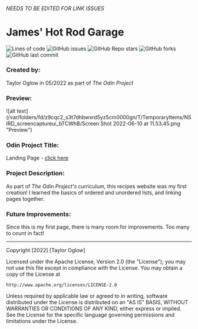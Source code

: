 ###### NEEDS TO BE EDITED FOR LINK ISSUES 
# James' Hot Rod Garage

![Lines of code](https://img.shields.io/tokei/lines/github/TaylorOglow/odin-recipes)
![GitHub issues](https://img.shields.io/github/issues-raw/TaylorOglow/odin-recipes)
![GitHub Repo stars](https://img.shields.io/github/stars/TaylorOglow/odin-recipes?style=social)
![GitHub forks](https://img.shields.io/github/forks/TaylorOglow/odin-recipes?style=social)
![GitHub last commit](https://img.shields.io/github/last-commit/TaylorOglow/odin-recipes)

### Created by: 
Taylor Oglow in 05/2022 as part of *The Odin Project*

### Preview: 
![alt text](/var/folders/fd/z9cqc2_s3t7dhbwxrd5yz5cm0000gn/T/TemporaryItems/NSIRD_screencaptureui_bTCWhB/Screen Shot 2022-06-10 at 11.53.45.png "Preview")

### Odin Project Title: 
Landing Page - [click here](https://www.theodinproject.com/lessons/foundations-landing-page)

### Project Description: 
As part of *The Odin Project's* curriculum, this recipes website was my first creation! I learned the basics of ordered and unordered lists, and linking pages together. 

### Future Improvements:
 Since this is my first page, there is many room for improvements. Too many to count in fact!

-------------------------------

Copyright [2022] [Taylor Oglow]

Licensed under the Apache License, Version 2.0 (the "License");
you may not use this file except in compliance with the License.
You may obtain a copy of the License at

    http://www.apache.org/licenses/LICENSE-2.0

Unless required by applicable law or agreed to in writing, software
distributed under the License is distributed on an "AS IS" BASIS,
WITHOUT WARRANTIES OR CONDITIONS OF ANY KIND, either express or implied.
See the License for the specific language governing permissions and
limitations under the License.